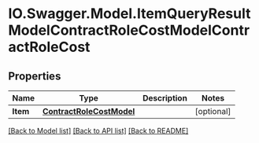 # IO.Swagger.Model.ItemQueryResultModelContractRoleCostModelContractRoleCost
## Properties

Name | Type | Description | Notes
------------ | ------------- | ------------- | -------------
**Item** | [**ContractRoleCostModel**](ContractRoleCostModel.md) |  | [optional] 

[[Back to Model list]](../README.md#documentation-for-models) [[Back to API list]](../README.md#documentation-for-api-endpoints) [[Back to README]](../README.md)

